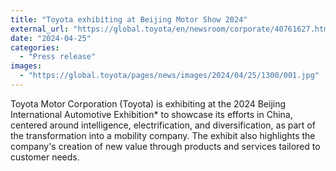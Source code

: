 ```yaml
---
title: "Toyota exhibiting at Beijing Motor Show 2024"
external_url: "https://global.toyota/en/newsroom/corporate/40761627.html"
date: "2024-04-25"
categories:
  - "Press release"
images:
  - "https://global.toyota/pages/news/images/2024/04/25/1300/001.jpg"
---
```


Toyota Motor Corporation (Toyota) is exhibiting at the 2024 Beijing International Automotive Exhibition* to showcase its efforts in China, centered around intelligence, electrification, and diversification, as part of the transformation into a mobility company. The exhibit also highlights the company's creation of new value through products and services tailored to customer needs.